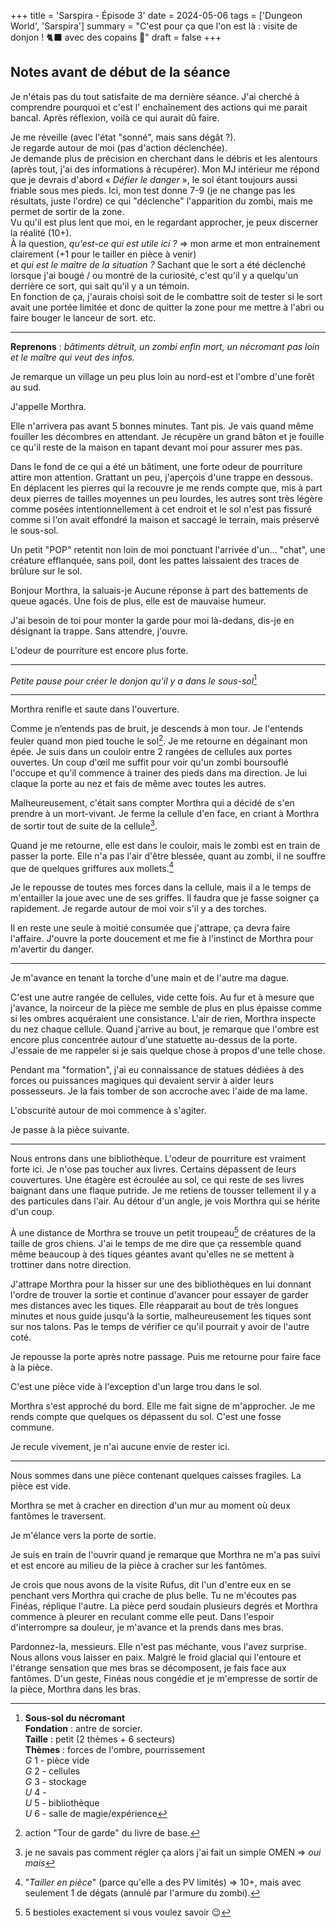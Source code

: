 +++
title = 'Sarspira - Épisode 3'
date = 2024-05-06
tags = ['Dungeon World', 'Sarspira']
summary = "C'est pour ça que l'on est là : visite de donjon ! :black_cat: avec des copains :zombie:"
draft = false
+++

## Notes avant de début de la séance

Je n'étais pas du tout satisfaite de ma dernière séance. J'ai cherché à comprendre pourquoi et c'est l' enchaînement des actions qui me parait bancal. Après réflexion, voilà ce qui aurait dû faire.

Je me réveille (avec l'état "sonné", mais sans dégât ?).  
Je regarde autour de moi (pas d'action déclenchée).  
Je demande plus de précision en cherchant dans le débris et les alentours (après tout, j'ai des informations à récupérer). Mon MJ intérieur me répond que je devrais d'abord « *Défier le danger* », le sol étant toujours aussi friable sous mes pieds. Ici, mon test donne 7-9 (je ne change pas les résultats, juste l'ordre) ce qui "déclenche" l'apparition du zombi, mais me permet de sortir de la zone.  
Vu qu'il est plus lent que moi, en le regardant approcher, je peux discerner la réalité (10+).  
À la question, *qu'est-ce qui est utile ici ?* => mon arme et mon entrainement clairement (+1 pour le tailler en pièce à venir)  
et *qui est le maitre de la situation ?* Sachant que le sort a été déclenché lorsque j'ai bougé / ou montré de la curiosité, c'est qu'il y a quelqu'un derrière ce sort, qui sait qu'il y a un témoin.  
En fonction de ça, j'aurais choisi soit de le combattre soit de tester si le sort avait une portée limitée et donc de quitter la zone pour me mettre à l'abri ou faire bouger le lanceur de sort. etc.

----

**Reprenons** : *bâtiments détruit, un zombi enfin mort, un nécromant pas loin et le maître qui veut des infos.*

Je remarque un village un peu plus loin au nord-est et l'ombre d'une forêt au sud.

J'appelle Morthra.

Elle n'arrivera pas avant 5 bonnes minutes. Tant pis. Je vais quand même fouiller les décombres en attendant. Je récupère un grand bâton et je fouille ce qu'il reste de la maison en tapant devant moi pour assurer mes pas.

Dans le fond de ce qui a été un bâtiment, une forte odeur de pourriture attire mon attention. Grattant un peu, j'aperçois d'une trappe en dessous. En déplacent les pierres qui la recouvre je me rends compte que, mis à part deux pierres de tailles moyennes un peu lourdes, les autres sont très légère comme posées intentionnellement à cet endroit et le sol n'est pas fissuré comme si l'on avait effondré la maison et saccagé le terrain, mais préservé le sous-sol.

Un petit "POP" retentit non loin de moi ponctuant l'arrivée d'un... "chat", une créature efflanquée, sans poil, dont les pattes laissaient des traces de brûlure sur le sol.

Bonjour Morthra, la saluais-je
Aucune réponse à part des battements de queue agacés. Une fois de plus, elle est de mauvaise humeur.

J'ai besoin de toi pour monter la garde pour moi là-dedans, dis-je en désignant la trappe.
Sans attendre, j'ouvre.

L'odeur de pourriture est encore plus forte.

----

*Petite pause pour créer le donjon qu'il y a dans le sous-sol*[^1]

[^1]:  **Sous-sol du nécromant**  
**Fondation** : antre de sorcier.  
**Taille** : petit (2 thèmes + 6 secteurs)  
**Thèmes** : forces de l'ombre, pourrissement  
*G* 1 - pièce vide  
*G* 2 - cellules  
*G* 3 - stockage  
*U* 4 -  
*U* 5 - bibliothèque  
*U* 6 - salle de magie/expérience  

----

Morthra renifle et saute dans l'ouverture.

Comme je n’entends pas de bruit, je descends à mon tour. Je l'entends feuler quand mon pied touche le sol[^2]. Je me retourne en dégainant mon épée. Je suis dans un couloir entre 2 rangées de cellules aux portes ouvertes. Un coup d'œil me suffit pour voir qu'un zombi boursouflé l'occupe et qu'il commence à trainer des pieds dans ma direction. Je lui claque la porte au nez et fais de même avec toutes les autres.

[^2]: action "Tour de garde" du livre de base.

Malheureusement, c'était sans compter Morthra qui a décidé de s'en prendre à un mort-vivant. Je ferme la cellule d'en face, en criant à Morthra de sortir tout de suite de la cellule[^3].

[^3]: je ne savais pas comment régler ça alors j'ai fait un simple OMEN => *oui mais*

Quand je me retourne, elle est dans le couloir, mais le zombi est en train de passer la porte. Elle n'a pas l'air d'être blessée, quant au zombi, il ne souffre que de quelques griffures aux mollets.[^4]

[^4]: "*Tailler en pièce*" (parce qu'elle a des PV limités) => 10+, mais avec seulement 1 de dégats (annulé par l'armure du zombi).

Je le repousse de toutes mes forces dans la cellule, mais il a le temps de m'entailler la joue avec une de ses griffes. Il faudra que je fasse soigner ça rapidement. Je regarde autour de moi voir s'il y a des torches.

Il en reste une seule à moitié consumée que j'attrape, ça devra faire l'affaire. J'ouvre la porte doucement et me fie à l'instinct de Morthra pour m'avertir du danger.

----

Je m'avance en tenant la torche d'une main et de l'autre ma dague.

C'est une autre rangée de cellules, vide cette fois. Au fur et à mesure que j'avance, la noirceur de la pièce me semble de plus en plus épaisse comme si les ombres acquéraient une consistance. L'air de rien, Morthra inspecte du nez chaque cellule. Quand j'arrive au bout, je remarque que l'ombre est encore plus concentrée autour d'une statuette au-dessus de la porte. J'essaie de me rappeler si je sais quelque chose à propos d'une telle chose.

Pendant ma "formation", j'ai eu connaissance de statues dédiées à des forces ou puissances magiques qui devaient servir à aider leurs possesseurs. Je la fais tomber de son accroche avec l'aide de ma lame.

L'obscurité autour de moi commence à s'agiter.

Je passe à la pièce suivante.

----

Nous entrons dans une bibliothèque. L'odeur de pourriture est vraiment forte ici. Je n'ose pas toucher aux livres. Certains dépassent de leurs couvertures. Une étagère est écroulée au sol, ce qui reste de ses livres baignant dans une flaque putride. Je me retiens de tousser tellement il y a des particules dans l'air. Au détour d'un angle, je vois Morthra qui se hérite d'un coup.

À une distance de Morthra se trouve un petit troupeau[^5] de créatures de la taille de gros chiens. J'ai le temps de me dire que ça ressemble quand même beaucoup à des tiques géantes avant qu'elles ne se mettent à trottiner dans notre direction.

[^5]: 5 bestioles exactement si vous voulez savoir :wink:

J'attrape Morthra pour la hisser sur une des bibliothèques en lui donnant l'ordre de trouver la sortie et continue d'avancer pour essayer de garder mes distances avec les tiques. Elle réapparait au bout de très longues minutes et nous guide jusqu'à la sortie, malheureusement les tiques sont sur nos talons. Pas le temps de vérifier ce qu'il pourrait y avoir de l'autre coté.

Je repousse la porte après notre passage. Puis me retourne pour faire face à la pièce.

C'est une pièce vide à l'exception d'un large trou dans le sol.

Morthra s'est approché du bord. Elle me fait signe de m'approcher. Je me rends compte que quelques os dépassent du sol. C'est une fosse commune.

Je recule vivement, je n'ai aucune envie de rester ici.

----

Nous sommes dans une pièce contenant quelques caisses fragiles. La pièce est vide.

Morthra se met à cracher en direction d'un mur au moment où deux fantômes le traversent.

Je m'élance vers la porte de sortie.

Je suis en train de l'ouvrir quand je remarque que Morthra ne m'a pas suivi et est encore au milieu de la pièce à cracher sur les fantômes.

Je crois que nous avons de la visite Rufus, dit l'un d'entre eux en se penchant vers Morthra qui crache de plus belle.
Tu ne m'écoutes pas Finéas, réplique l'autre.
La pièce perd soudain plusieurs degrés et Morthra commence à pleurer en reculant comme elle peut. Dans l'espoir d'interrompre sa douleur, je m'avance et la prends dans mes bras.

Pardonnez-la, messieurs. Elle n'est pas méchante, vous l'avez surprise. Nous allons vous laisser en paix.
Malgré le froid glacial qui l'entoure et l'étrange sensation que mes bras se décomposent, je fais face aux fantômes. D'un geste, Finéas nous congédie et je m'empresse de sortir de la pièce, Morthra dans les bras.
